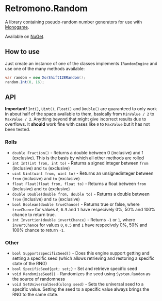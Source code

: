 # Retromono.Random
A library containing pseudo-random number generators for use with [Monogame](http://www.monogame.net/).

Available on [NuGet](https://www.nuget.org/packages/Retromono.Random/).

## How to use
Just create an instance of one of the classes implements `IRandomEngine` and use one of the many methods available:

```csharp
var random = new XorShift128Random();
random.Int(0, 16);
```

## API

**Important!** `Int()`, `Uint()`, `Float()` and `Double()` are guaranteed to only work in about half of the space available to them, basically from `MinValue / 2` to `MaxValue / 2`. Anything beyond that might give incorrect results due to overflows.
It **should** work fine with cases like `0` to `MaxValue` but it has not been tested.

### Rolls

 - `double Fraction()` - Returns a double between 0 (inclusive) and 1 (exclusive). This is the basis by which all other methods are rolled
 - `int Int(int from, int to)` - Returns a signed integer between `from` (inclusive) and `to` (exclusive)
 - `uint Uint(uint from, uint to)` - Returns an unsignedinteger between `from` (inclusive) and `to` (exclusive)
 - `float Float(float from, float to)` - Returns a float between `from` (inclusive) and `to` (exclusive)
 - `double Double(double from, double to)` - Returns a double between `from` (inclusive) and `to` (exclusive)
 - `bool Boolean(double trueChance)` - Returns true or false, where `trueChance` for values `0`, `0.5` and `1` have respecively 0%, 50% and 100% chance to return true.
 - `int Invertion(double invertChance)` - Returns `-1` or `1`, where `invertChance` for values `0`, `0.5` and `1` have respecively 0%, 50% and 100% chance to return `-1`.

### Other
 - `bool SupportsSpecificSeed()` - Does this engine support getting and setting a specific seed (which allows retrieving and restoring a specific state of the RNG)
 - `bool SpecificSeed{get; set;}` - Set and retrieve specific seed
 - `void RandomizeSeed()` - Randomizes the seed using `System.Random` as the source of randomness
 - `void SetUniversalSeed(ulong seed)` - Sets the universal seed to a specific value. Setting the seed to a specific value always brings the RNG to the same state.